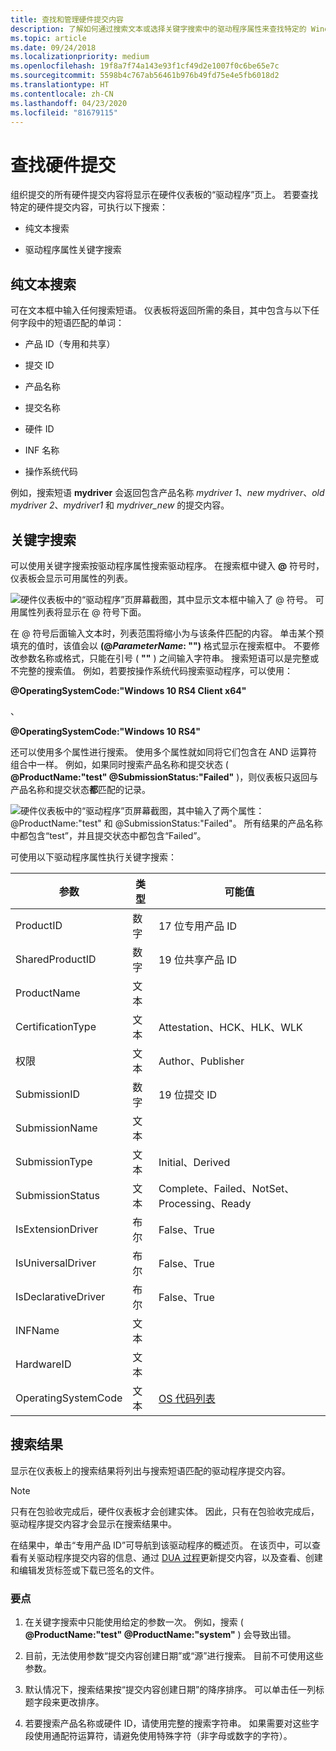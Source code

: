 ```yaml
---
title: 查找和管理硬件提交内容
description: 了解如何通过搜索文本或选择关键字搜索中的驱动程序属性来查找特定的 Windows 硬件提交内容。
ms.topic: article
ms.date: 09/24/2018
ms.localizationpriority: medium
ms.openlocfilehash: 19f8a7f74a143e93f1cf49d2e1007f0c6be65e7c
ms.sourcegitcommit: 5598b4c767ab56461b976b49fd75e4e5fb6018d2
ms.translationtype: HT
ms.contentlocale: zh-CN
ms.lasthandoff: 04/23/2020
ms.locfileid: "81679115"
---
```

# <a name="find-a-hardware-submission"></a>查找硬件提交

组织提交的所有硬件提交内容将显示在硬件仪表板的“驱动程序”页上。  若要查找特定的硬件提交内容，可执行以下搜索：

- 纯文本搜索

- 驱动程序属性关键字搜索

## <a name="plain-text-search"></a>纯文本搜索

可在文本框中输入任何搜索短语。 仪表板将返回所需的条目，其中包含与以下任何字段中的短语匹配的单词：

- 产品 ID（专用和共享）

- 提交 ID

- 产品名称

- 提交名称

- 硬件 ID

- INF 名称

- 操作系统代码

例如，搜索短语 **mydriver** 会返回包含产品名称 *mydriver 1*、*new mydriver*、*old mydriver 2*、*mydriver1* 和 *mydriver_new* 的提交内容。

## <a name="keyword-search"></a>关键字搜索

可以使用关键字搜索按驱动程序属性搜索驱动程序。 在搜索框中键入 **\@** 符号时，仪表板会显示可用属性的列表。 

![硬件仪表板中的“驱动程序”页屏幕截图，其中显示文本框中输入了 @ 符号。 可用属性列表将显示在 @ 符号下面。](images/ampersand-search.png)

在 @ 符号后面输入文本时，列表范围将缩小为与该条件匹配的内容。 单击某个预填充的值时，该值会以 **(@*ParameterName*: "")** 格式显示在搜索框中。 不要修改参数名称或格式，只能在引号 ( **""** ) 之间输入字符串。 搜索短语可以是完整或不完整的搜索值。 例如，若要按操作系统代码搜索驱动程序，可以使用：

**@OperatingSystemCode:"Windows 10 RS4 Client x64"** 

、

**@OperatingSystemCode:"Windows 10 RS4"**

还可以使用多个属性进行搜索。 使用多个属性就如同将它们包含在 AND 运算符组合中一样。 例如，如果同时搜索产品名称和提交状态 ( **@ProductName:"test" @SubmissionStatus:"Failed"** )，则仪表板只返回与产品名称和提交状态**都**匹配的记录。

![硬件仪表板中的“驱动程序”页屏幕截图，其中输入了两个属性：@ProductName:"test" 和 @SubmissionStatus:"Failed"。 所有结果的产品名称中都包含“test”，并且提交状态中都包含“Failed”。](images/two-attribute-search.png)

可使用以下驱动程序属性执行关键字搜索：

|参数|类型|可能值|
|----|----|----|
|ProductID |数字|17 位专用产品 ID|
|SharedProductID |数字|19 位共享产品 ID|
|ProductName |文本|
|CertificationType |文本|Attestation、HCK、HLK、WLK|
|权限 |文本|Author、Publisher|
|SubmissionID |数字|19 位提交 ID|
|SubmissionName |文本|
|SubmissionType |文本|Initial、Derived|
|SubmissionStatus |文本|Complete、Failed、NotSet、Processing、Ready|
|IsExtensionDriver |布尔|False、True|
|IsUniversalDriver |布尔|False、True|
|IsDeclarativeDriver |布尔|False、True|
|INFName |文本|
|HardwareID |文本|
|OperatingSystemCode |文本|[OS 代码列表](https://docs.microsoft.com/windows-hardware/drivers/dashboard/get-product-data#list-of-operating-system-codes)|

## <a name="search-results"></a>搜索结果

显示在仪表板上的搜索结果将列出与搜索短语匹配的驱动程序提交内容。

> [!NOTE]
> 只有在包验收完成后，硬件仪表板才会创建实体。 因此，只有在包验收完成后，驱动程序提交内容才会显示在搜索结果中。

在结果中，单击“专用产品 ID”可导航到该驱动程序的概述页。  在该页中，可以查看有关驱动程序提交内容的信息、通过 [DUA 过程](https://docs.microsoft.com/windows-hardware/test/hlk/user/create-a-driver-only-update-package)更新提交内容，以及查看、创建和编辑发货标签或下载已签名的文件。

### <a name="important-points"></a>要点

1. 在关键字搜索中只能使用给定的参数一次。 例如，搜索 ( **@ProductName:"test" @ProductName:"system"** ) 会导致出错。

2. 目前，无法使用参数“提交内容创建日期”或“源”进行搜索。   目前不可使用这些参数。

3. 默认情况下，搜索结果按“提交内容创建日期”的降序排序。  可以单击任一列标题字段来更改排序。

4. 若要搜索产品名称或硬件 ID，请使用完整的搜索字符串。 如果需要对这些字段使用通配符运算符，请避免使用特殊字符（非字母或数字的字符）。
